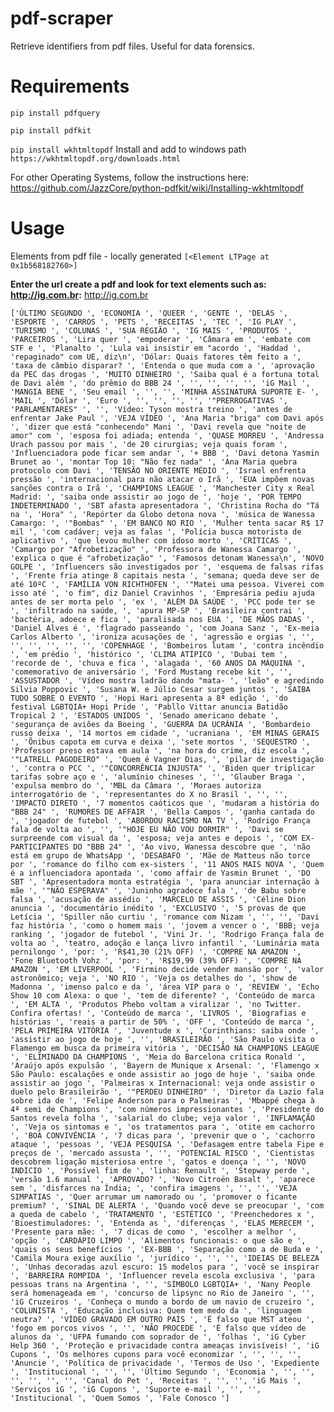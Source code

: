 # pdf-scraper
Retrieve identifiers from pdf files. Useful for data forensics.

# Requirements

`pip install pdfquery`

`pip install pdfkit`

`pip install wkhtmltopdf` Install and add to windows path `https://wkhtmltopdf.org/downloads.html`

For other Operating Systems, follow the instructions here:
https://github.com/JazzCore/python-pdfkit/wiki/Installing-wkhtmltopdf

 
# Usage

Elements from pdf file - locally generated
`[<Element LTPage at 0x1b568182760>]`

**Enter the url create a pdf and look for text elements such as: http://ig.com.br:**  http://ig.com.br


`['ÚLTIMO SEGUNDO ', 'ECONOMIA ', 'QUEER ', 'GENTE ', 'DELAS ', 'ESPORTE ', 'CARROS ', 'PETS ', 'RECEITAS ', 'TEC ', 'IG PLAY ', 'TURISMO ', 'COLUNAS ', 'SUA REGIÃO ', 'IG MAIS ', 'PRODUTOS ', 'PARCEIROS ', 'Lira quer ', 'empoderar ', 'Câmara em ', 'embate com STF e ', 'Planalto ', 'Lula vai insistir em "acordo ', 'Haddad ', 'repaginado" com UE, diz\n', 'Dólar: Quais fatores têm feito a ', 'taxa de câmbio disparar? ', 'Entenda o que muda com a ', 'aprovação da PEC das drogas ', 'MUITO DINHEIRO ', 'Saiba qual é a fortuna total de Davi além ', 'do prêmio do BBB 24 ', '', '', '', '', 'iG Mail ', 'MANGIA BENE ', 'Seu email ', '', '', 'MINHA ASSINATURA SUPORTE E- ', 'MAIL ', 'Dólar ', 'Euro ', '', '', '', '', '"PRERROGATIVAS ', 'PARLAMENTARES" ', '', 'Vídeo: Tyson mostra treino ', 'antes de enfrentar Jake Paul ', 'VEJA VÍDEO ', 'Ana Maria "briga" com Davi após ', 'dizer que está "conhecendo" Mani ', 'Davi revela que "noite de amor" com ', 'esposa foi adiada; entenda ', 'QUASE MORREU ', 'Andressa Urach passou por mais ', 'de 20 cirurgias; veja quais foram ', 'Influenciadora pode ficar sem andar ', '+ BBB ', 'Davi detona Yasmin Brunet ao ', 'montar Top 10: "Não fez nada" ', 'Ana Maria quebra protocolo com Davi ', 'TENSÃO NO ORIENTE MÉDIO ', 'Israel enfrenta pressão ', 'internacional para não atacar o Irã ', 'EUA impõem novas sanções contra o Irã ', 'CHAMPIONS LEAGUE ', 'Manchester City x Real Madrid: ', 'saiba onde assistir ao jogo de ', 'hoje ', 'POR TEMPO INDETERMINADO ', 'SBT afasta apresentadora ', 'Christina Rocha do "Tá na ', 'Hora" ', 'Repórter da Globo detona nova ', 'música de Wanessa Camargo: ', '"Bombas" ', 'EM BANCO NO RIO ', 'Mulher tenta sacar R$ 17 mil ', 'com cadáver; veja as falas ', 'Polícia busca motorista de aplicativo ', 'que levou mulher com idoso morto ', 'CRÍTICAS ', 'Camargo por "Afrobetização" ', 'Professora de Wanessa Camargo ', 'explica o que é "afrobetização" ', 'Famosos detonam Wanessa\n', 'NOVO GOLPE ', 'Influencers são investigados por ', 'esquema de falsas rifas ', 'Frente fria atinge 8 capitais nesta ', 'semana; queda deve ser de até 10ºC ', 'FAMÍLIA VON RICHTHOFEN ', '"Matei uma pessoa. Viverei com isso até ', 'o fim", diz Daniel Cravinhos ', 'Empresária pediu ajuda antes de ser morta pelo ', 'ex ', 'ALÉM DA SAÚDE ', 'PCC pode ter se ', 'infiltrado na saúde, ', 'apura MP-SP ', 'Brasileira contrai ', 'bactéria, adoece e fica ', 'paralisada nos EUA ', 'DE MÃOS DADAS ', 'Daniel Alves é ', 'flagrado passeando ', 'com Joana Sanz ', 'Ex-meia Carlos Alberto ', 'ironiza acusações de ', 'agressão e orgias ', '', '', '', '', '', '', 'COPENHAGE ', 'Bombeiros lutam ', 'contra incêndio ', 'em prédio ', 'histórico ', 'CLIMA ATÍPICO ', 'Dubai tem ', 'recorde de ', 'chuva e fica ', 'alagada ', '60 ANOS DA MÁQUINA ', 'comemorativo de aniversário ', 'Ford Mustang recebe kit ', '', 'ASSUSTADOR ', 'Vídeo mostra ladrão dando "mata- ', 'leão" e agredindo Silvia Poppovic ', 'Susana W. e Júlio Cesar surgem juntos ', 'SAIBA TUDO SOBRE O EVENTO ', 'Hopi Hari apresenta a 8ª edição ', 'do festival LGBTQIA+ Hopi Pride ', 'Pabllo Vittar anuncia Batidão Tropical 2 ', 'ESTADOS UNIDOS ', 'Senado americano debate ', 'segurança de aviões da Boeing ', 'GUERRA DA UCRÂNIA ', 'Bombardeio russo deixa ', '14 mortos em cidade ', 'ucraniana ', 'EM MINAS GERAIS ', 'Ônibus capota em curva e deixa ', 'sete mortos ', 'SEQUESTRO ', 'Professor preso estava em aula ', 'na hora do crime, diz escola ', '"LATRELL PAGODEIRO" ', 'Quem é Vagner Dias, ', 'pilar de investigação ', 'contra o PCC ', '"CONCORRÊNCIA INJUSTA" ', 'Biden quer triplicar tarifas sobre aço e ', 'alumínio chineses ', '', 'Glauber Braga ', 'expulsa membro do ', 'MBL da Câmara ', 'Moraes autoriza interrogatório de ', 'representantes do X no Brasil ', '', '', 'IMPACTO DIRETO ', '7 momentos caóticos que ', 'mudaram a história do "BBB 24" ', 'RUMORES DE AFFAIR ', 'Bella Campos ', 'ganha cantada do ', 'jogador de futebol ', 'ABORDOU RACISMO NA TV ', 'Rodrigo França fala de volta ao ', '', '"HOJE EU NÃO VOU DORMIR" ', 'Davi se surpreende com visual da ', 'esposa; veja antes e depois ', 'COM EX-PARTICIPANTES DO "BBB 24" ', 'Ao vivo, Wanessa descobre que ', 'não está em grupo de WhatsApp ', 'DESABAFO ', 'Mãe de Matteus não torce por ', 'romance do filho com ex-sisters ', '11 ANOS MAIS NOVA ', 'Quem é a influenciadora apontada ', 'como affair de Yasmin Brunet ', 'DO SBT ', 'Apresentadora monta estratégia ', 'para anunciar internação à mãe ', '"NÃO ESPERAVA" ', 'Juninho agradece fala ', 'de Babu sobre falsa ', 'acusação de assédio ', 'MARCELO DE ASSIS ', 'Céline Dion anuncia ', 'documentário inédito ', 'EXCLUSIVO ', '5 provas de que Letícia ', 'Spiller não curtiu ', 'romance com Nizam ', '', '', 'Davi faz história ', 'como o homem mais ', 'jovem a vencer o ', 'BBB; veja ranking ', 'jogador de futebol ', 'Vini Jr. ', 'Rodrigo França fala de volta ao ', 'teatro, adoção e lança livro infantil ', 'Luminária mata pernilongo ', 'por: ', 'R$41,30 (21% OFF) ', 'COMPRE NA AMAZON ', 'Fone Bluetooth Vohz ', 'por: ', 'R$19,99 (39% OFF) ', 'COMPRE NA AMAZON ', 'EM LIVERPOOL ', 'Firmino decide vender mansão por ', 'valor astronômico; veja ', 'NO RIO ', 'Veja os detalhes do ', 'show de Madonna ', 'imenso palco e da ', 'área VIP para o ', 'REVIEW ', 'Echo Show 10 com Alexa: o que ', 'tem de diferente? ', 'Conteúdo de marca ', 'EM ALTA ', 'Produtos Phebo voltam a viralizar ', 'no Twitter. Confira ofertas! ', 'Conteúdo de marca ', 'LIVROS ', 'Biografias e histórias ', 'reais a partir de 50% ', 'OFF ', 'Conteúdo de marca ', 'PELA PRIMEIRA VITÓRIA ', 'Juventude x ', 'Corinthians: saiba onde ', 'assistir ao jogo de hoje ', '', 'BRASILEIRÃO ', 'São Paulo visita o Flamengo em busca da primeira vitória ', 'DECISÃO NA CHAMPIONS LEAGUE ', 'ELIMINADO DA CHAMPIONS ', 'Meia do Barcelona critica Ronald ', 'Araújo após expulsão ', 'Bayern de Munique x Arsenal: ', 'Flamengo x São Paulo: escalações e onde assistir ao jogo de hoje ', 'saiba onde assistir ao jogo ', 'Palmeiras x Internacional: veja onde assistir o duelo pelo Brasileirão ', '"PERDEU DINHEIRO" ', 'Diretor da Lazio fala sobre ida de ', 'Felipe Anderson para o Palmeiras ', 'Mbappé chega à 4ª semi de Champions ', 'com números impressionantes ', 'Presidente do Santos revela folha ', 'salarial do clube; veja valor ', 'INFLAMAÇÃO ', 'Veja os sintomas e ', 'os tratamentos para ', 'otite em cachorro ', 'BOA CONVIVÊNCIA ', '7 dicas para ', 'prevenir que o ', 'cachorro ataque ', 'pessoas ', 'VEJA PESQUISA ', 'Defasagem entre tabela Fipe e preços de ', 'mercado assusta ', '', 'POTENCIAL RISCO ', 'Cientistas descobrem ligação misteriosa entre ', 'gatos e doença ', '', 'NOVO INDÍCIO ', 'Possível fim de ', 'linha: Renault ', 'Stepway perde ', 'versão 1.6 manual ', 'APROVADO? ', 'Novo Citroën Basalt ', 'aparece sem ', 'disfarces na Índia; ', 'confira imagens ', '', '', 'VEJA SIMPATIAS ', 'Quer arrumar um namorado ou ', 'promover o ficante premium? ', 'SINAL DE ALERTA ', 'Quando você deve se preocupar ', 'com a queda de cabelo ', 'TRATAMENTO ', 'ESTÉTICO ', 'Preenchedores x ', 'Bioestimuladores: ', 'Entenda as ', 'diferenças ', 'ELAS MERECEM ', 'Presente para mãe: ', '7 dicas de como ', 'escolher a melhor ', 'opção ', 'CARDÁPIO LIMPO ', 'Alimentos funcionais: o que são e ', 'quais os seus benefícios ', 'EX-BBB ', 'Separação como a de Buda e ', 'Camila Moura exige auxílio ', 'jurídico ', '', '', 'IDEIAS DE BELEZA ', 'Unhas decoradas azul escuro: 15 modelos para ', 'você se inspirar ', 'BARREIRA ROMPIDA ', 'Influencer revela escola exclusiva ', 'para pessoas trans na Argentina ', '', 'SÍMBOLO LGBTQIA+ ', 'Nany People será homenageada em ', 'concurso de lipsync no Rio de Janeiro ', '', 'iG Cruzeiros ', 'Conheça o mundo a bordo de um navio de cruzeiro ', 'COLUNISTA ', 'Educação inclusiva: Quem tem medo da ', 'linguagem neutra? ', 'VÍDEO GRAVADO EM OUTRO PAÍS ', 'É falso que MST ateou ', 'fogo em porcos vivos ', '', 'NÃO PROCEDE ', 'É falso que vídeo de alunos da ', 'UFPA fumando com soprador de ', 'folhas ', 'iG Cyber Help 360 ', 'Proteção e privacidade contra ameaças invisíveis! ', 'iG Cupons ', 'Os melhores cupons para você economizar ', '', '', '', 'Anuncie ', 'Política de privacidade ', 'Termos de Uso ', 'Expediente ', 'Institucional ', '', '', 'Último Segundo ', 'Economia ', '', '', '', '', '', '', 'Canal do Pet ', 'Receitas ', '', '', 'iG Mais ', 'Serviços iG ', 'iG Cupons ', 'Suporte e-mail ', '', '', 'Institucional ', 'Quem Somos ', 'Fale Conosco ']`
